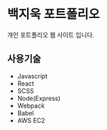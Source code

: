 # 백지욱 포트폴리오

개인 포트폴리오 웹 사이트 입니다.

## 사용기술

- Javascript
- React
- SCSS
- Node(Express)
- Webpack
- Babel
- AWS EC2
